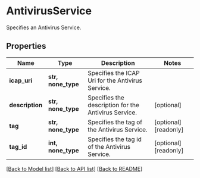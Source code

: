 # AntivirusService

Specifies an Antivirus Service.

## Properties
Name | Type | Description | Notes
------------ | ------------- | ------------- | -------------
**icap_uri** | **str, none_type** | Specifies the ICAP Uri for the Antivirus Service. | 
**description** | **str, none_type** | Specifies the description for the Antivirus Service. | [optional] 
**tag** | **str, none_type** | Specifies the tag of the Antivirus Service. | [optional] [readonly] 
**tag_id** | **int, none_type** | Specifies the tag id of the Antivirus Service. | [optional] [readonly] 

[[Back to Model list]](../README.md#documentation-for-models) [[Back to API list]](../README.md#documentation-for-api-endpoints) [[Back to README]](../README.md)


